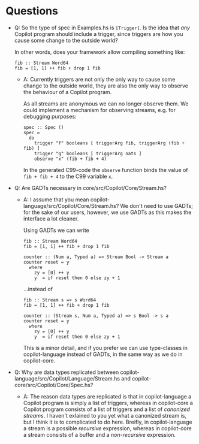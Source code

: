 Questions
=========

*   Q: So the type of spec in Examples.hs is `[Trigger]`.  Is the idea that
    *any* Copilot program should include a trigger, since triggers are how
    you cause some change to the outside world?
    
    In other words, does your framework allow compiling something like:

        fib :: Stream Word64
        fib = [1, 1] ++ fib + drop 1 fib

    +   A: Currently triggers are not only the only way to cause some change to
        the outside world, they are also the only way to observe the behaviour
        of a Copilot program.
        
        As all streams are anonymous we can no longer observe them. We could
        implement a mechanism for observing streams, e.g. for debugging purposes:

            spec :: Spec ()
            spec =
              do
                trigger "f" booleans [ triggerArg fib, triggerArg (fib + fib) ]
                trigger "g" booleans [ triggerArg nats ]
                observe "x" (fib + fib + 4)

        In the generated C99-code the `observe` function binds the value of
        `fib + fib + 4` to the C99 variable `x`.

*   Q: Are GADTs necessary in core/src/Copilot/Core/Stream.hs?

    +   A: I assume that you mean copilot-language/src/Copilot/Core/Stream.hs?
        We don't need to use GADTs; for the sake of our users, however, we use
        GADTs as this makes the interface a lot cleaner.

        Using GADTs we can write

            fib :: Stream Word64
            fib = [1, 1] ++ fib + drop 1 fib

            counter :: (Num a, Typed a) => Stream Bool -> Stream a
            counter reset = y
              where
                zy = [0] ++ y
                y  = if reset then 0 else zy + 1

        ...instead of

            fib :: Stream s => s Word64
            fib = [1, 1] ++ fib + drop 1 fib

            counter :: (Stream s, Num a, Typed a) => s Bool -> s a
            counter reset = y
              where
                zy = [0] ++ y
                y  = if reset then 0 else zy + 1

        This is a minor detail, and if you prefer we can use type-classes in
        copilot-language instead of GADTs, in the same way as we do in
        copilot-core.

*   Q: Why are data types replicated between
    copilot-language/src/Copilot/Language/Stream.hs and
    copilot-core/src/Copilot/Core/Spec.hs?

    +   A: The reason data types are replicated is that in copilot-language a
        Copilot program is simply a list of triggers, whereas in copilot-core a
        Copilot program consists of a list of triggers and a list of
        *canonized streams*. I haven't exlained to you yet what a canonized
        stream is, but I think it is to complicated to do here. Breifly, in
        copilot-language a stream is a possible *recursive* expression, whereas
        in copilot-core a stream consists of a buffer and a *non-recursive*
        expression.
